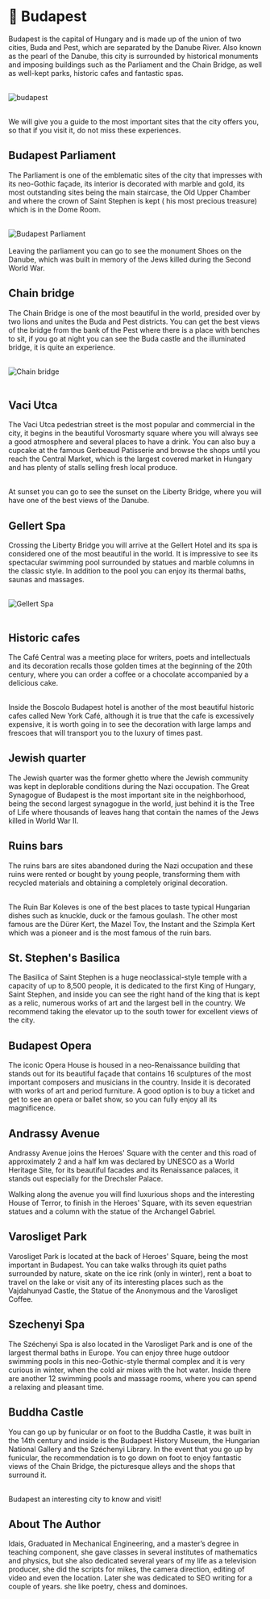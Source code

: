 # 🏴󠁨󠁵󠁢󠁵󠁿 Budapest

Budapest is the capital of Hungary and is made up of the union of two
cities, Buda and Pest, which are separated by the Danube River. Also
known as the pearl of the Danube, this city is surrounded by historical
monuments and imposing buildings such as the Parliament and the Chain
Bridge, as well as well-kept parks, historic cafes and fantastic spas. <br> <br>

![budapest](_static/images/budapest/budapest.jpg)
<br> <br>

We will give you a guide to the most important sites that the city
offers you, so that if you visit it, do not miss these experiences.

## Budapest Parliament

The Parliament is one of the emblematic sites of the city that impresses
with its neo-Gothic façade, its interior is decorated with marble and
gold, its most outstanding sites being the main staircase, the Old Upper
Chamber and where the crown of Saint Stephen is kept ( his most precious
treasure) which is in the Dome Room.<br><br>

![Budapest Parliament](_static/images/budapest/budapest-parliament.jpg)
<br><br>
Leaving the parliament you can go to see the monument Shoes on the
Danube, which was built in memory of the Jews killed during the Second
World War.

## Chain bridge

The Chain Bridge is one of the most beautiful in the world, presided
over by two lions and unites the Buda and Pest districts. You can get
the best views of the bridge from the bank of the Pest where there is a
place with benches to sit, if you go at night you can see the Buda
castle and the illuminated bridge, it is quite an experience.<br><br>

![Chain bridge](_static/images/budapest/chain-bridge.jpg)<br><br>

## Vaci Utca

The Vaci Utca pedestrian street is the most popular and commercial in
the city, it begins in the beautiful Vorosmarty square where you will
always see a good atmosphere and several places to have a drink. You can
also buy a cupcake at the famous Gerbeaud Patisserie and browse the
shops until you reach the Central Market, which is the largest covered
market in Hungary and has plenty of stalls selling fresh local produce.<br><br>

At sunset you can go to see the sunset on the Liberty Bridge, where you
will have one of the best views of the Danube.

## Gellert Spa

Crossing the Liberty Bridge you will arrive at the Gellert Hotel and its
spa is considered one of the most beautiful in the world. It is
impressive to see its spectacular swimming pool surrounded by statues
and marble columns in the classic style. In addition to the pool you can
enjoy its thermal baths, saunas and massages.<br><br>

![Gellert Spa](_static/images/budapest/gellert-spa.jpg)<br><br>

## Historic cafes

The Café Central was a meeting place for writers, poets and
intellectuals and its decoration recalls those golden times at the
beginning of the 20th century, where you can order a coffee or a
chocolate accompanied by a delicious cake.<br><br>

Inside the Boscolo Budapest hotel is another of the most beautiful
historic cafes called New York Café, although it is true that the cafe
is excessively expensive, it is worth going in to see the decoration
with large lamps and frescoes that will transport you to the luxury of
times past.

## Jewish quarter

The Jewish quarter was the former ghetto where the Jewish community was
kept in deplorable conditions during the Nazi occupation. The Great
Synagogue of Budapest is the most important site in the neighborhood,
being the second largest synagogue in the world, just behind it is the
Tree of Life where thousands of leaves hang that contain the names of
the Jews killed in World War II.

## Ruins bars

The ruins bars are sites abandoned during the Nazi occupation and these
ruins were rented or bought by young people, transforming them with
recycled materials and obtaining a completely original decoration.<br><br>

The Ruin Bar Koleves is one of the best places to taste typical
Hungarian dishes such as knuckle, duck or the famous goulash. The other
most famous are the Dürer Kert, the Mazel Tov, the Instant and the
Szimpla Kert which was a pioneer and is the most famous of the ruin
bars.

## St. Stephen\'s Basilica

The Basilica of Saint Stephen is a huge neoclassical-style temple with a
capacity of up to 8,500 people, it is dedicated to the first King of
Hungary, Saint Stephen, and inside you can see the right hand of the
king that is kept as a relic, numerous works of art and the largest bell
in the country. We recommend taking the elevator up to the south tower
for excellent views of the city.

## Budapest Opera

The iconic Opera House is housed in a neo-Renaissance building that
stands out for its beautiful façade that contains 16 sculptures of the
most important composers and musicians in the country. Inside it is
decorated with works of art and period furniture. A good option is to
buy a ticket and get to see an opera or ballet show, so you can fully
enjoy all its magnificence.

## Andrassy Avenue

Andrassy Avenue joins the Heroes\' Square with the center and this road
of approximately 2 and a half km was declared by UNESCO as a World
Heritage Site, for its beautiful facades and its Renaissance palaces, it
stands out especially for the Drechsler Palace.

Walking along the avenue you will find luxurious shops and the
interesting House of Terror, to finish in the Heroes\' Square, with its
seven equestrian statues and a column with the statue of the Archangel
Gabriel.

## Varosliget Park

Varosliget Park is located at the back of Heroes\' Square, being the
most important in Budapest. You can take walks through its quiet paths
surrounded by nature, skate on the ice rink (only in winter), rent a
boat to travel on the lake or visit any of its interesting places such
as the Vajdahunyad Castle, the Statue of the Anonymous and the
Varosliget Coffee.

## Szechenyi Spa

The Széchenyi Spa is also located in the Varosliget Park and is one of
the largest thermal baths in Europe. You can enjoy three huge outdoor
swimming pools in this neo-Gothic-style thermal complex and it is very
curious in winter, when the cold air mixes with the hot water. Inside
there are another 12 swimming pools and massage rooms, where you can
spend a relaxing and pleasant time.

## Buddha Castle

You can go up by funicular or on foot to the Buddha Castle, it was built
in the 14th century and inside is the Budapest History Museum, the
Hungarian National Gallery and the Széchenyi Library. In the event that
you go up by funicular, the recommendation is to go down on foot to
enjoy fantastic views of the Chain Bridge, the picturesque alleys and
the shops that surround it.<br><br>

Budapest an interesting city to know and visit!

## About The Author

Idais, Graduated in Mechanical Engineering, and a master’s degree in teaching component, she gave classes in several institutes of mathematics and physics, but she also dedicated several years of my life as a television producer, she did the scripts for mikes, the camera direction, editing of video and even the location. Later she was dedicated to SEO writing for a couple of years. she like poetry, chess and dominoes.
